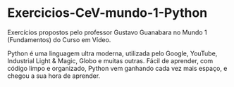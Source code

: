 # Exercicios-CeV-mundo-1-Python
Exercícios propostos pelo professor Gustavo Guanabara no Mundo 1 (Fundamentos) do Curso em Vídeo.

Python é uma linguagem ultra moderna, utilizada pelo Google, YouTube, Industrial Light & Magic, Globo e muitas outras. 
Fácil de aprender, com código limpo e organizado, Python vem ganhando cada vez mais espaço, e chegou a sua hora de aprender.
